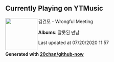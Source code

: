## Currently Playing on YTMusic

[<img align="left" width="100" src="https://lh3.googleusercontent.com/vMijWKIl8DbUGydreBz5Fh_SXvOjKYHQcKvo89C0T81mi7Wjh2MZAoP1CBqYYxjbG1tEf84AD2IyTd8umQ">](https://music.youtube.com/channel/UC3M2IkAU3VrLfyMtVjp8pPA)

김건모 - Wrongful Meeting

**Albums**: 잘못된 만남

Last updated at 07/20/2020 11:57

#### Generated with [20chan/github-now](https://github.com/20chan/github-now)


<!--
**20chan/20chan** is a ✨ _special_ ✨ repository because its `README.md` (this file) appears on your GitHub profile.

Here are some ideas to get you started:

- 🔭 I’m currently working on ...
- 🌱 I’m currently learning ...
- 👯 I’m looking to collaborate on ...
- 🤔 I’m looking for help with ...
- 💬 Ask me about ...
- 📫 How to reach me: ...
- 😄 Pronouns: ...
- ⚡ Fun fact: ...
-->
